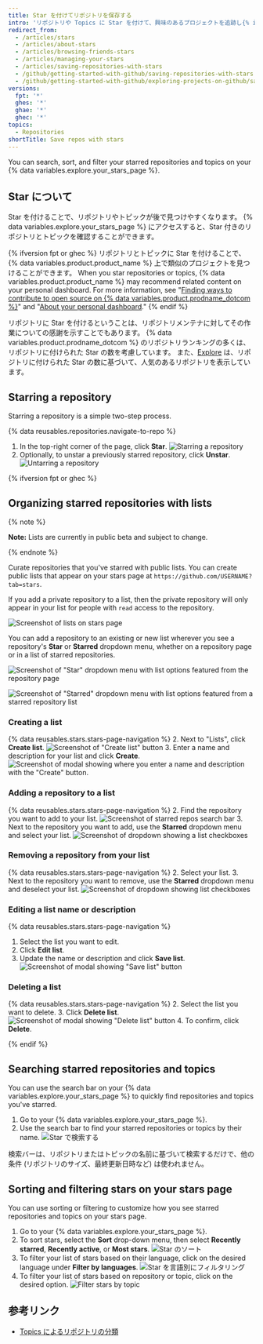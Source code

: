 ```yaml
---
title: Star を付けてリポジトリを保存する
intro: 'リポジトリや Topics に Star を付けて、興味のあるプロジェクトを追跡し{% ifversion fpt or ghec %}、ニュースフィードで関連コンテンツを見つけることができます{% endif %}。'
redirect_from:
  - /articles/stars
  - /articles/about-stars
  - /articles/browsing-friends-stars
  - /articles/managing-your-stars
  - /articles/saving-repositories-with-stars
  - /github/getting-started-with-github/saving-repositories-with-stars
  - /github/getting-started-with-github/exploring-projects-on-github/saving-repositories-with-stars
versions:
  fpt: '*'
  ghes: '*'
  ghae: '*'
  ghec: '*'
topics:
  - Repositories
shortTitle: Save repos with stars
---
```


You can search, sort, and filter your starred repositories and topics on your {% data variables.explore.your_stars_page %}.

## Star について

Star を付けることで、リポジトリやトピックが後で見つけやすくなります。 {% data variables.explore.your_stars_page %} にアクセスすると、Star 付きのリポジトリとトピックを確認することができます。

{% ifversion fpt or ghec %}
リポジトリとトピックに Star を付けることで、{% data variables.product.product_name %} 上で類似のプロジェクトを見つけることができます。 When you star repositories or topics, {% data variables.product.product_name %} may recommend related content on your personal dashboard. For more information, see "[Finding ways to contribute to open source on {% data variables.product.prodname_dotcom %}](/github/getting-started-with-github/finding-ways-to-contribute-to-open-source-on-github)" and "[About your personal dashboard](/account-and-profile/setting-up-and-managing-your-github-user-account/managing-user-account-settings/about-your-personal-dashboard#staying-updated-with-activity-from-the-community)."
{% endif %}

リポジトリに Star を付けるということは、リポジトリメンテナに対してその作業についての感謝を示すことでもあります。 {% data variables.product.prodname_dotcom %} のリポジトリランキングの多くは、リポジトリに付けられた Star の数を考慮しています。 また、[Explore](https://github.com/explore) は、リポジトリに付けられた Star の数に基づいて、人気のあるリポジトリを表示しています。

## Starring a repository

Starring a repository is a simple two-step process.

{% data reusables.repositories.navigate-to-repo %}
1. In the top-right corner of the page, click **Star**. ![Starring a repository](/assets/images/help/stars/starring-a-repository.png)
1. Optionally, to unstar a previously starred repository, click **Unstar**. ![Untarring a repository](/assets/images/help/stars/unstarring-a-repository.png)

{% ifversion fpt or ghec %}
## Organizing starred repositories with lists

{% note %}

**Note:** Lists are currently in public beta and subject to change.

{% endnote %}

Curate repositories that you've starred with public lists. You can create public lists that appear on your stars page at `https://github.com/USERNAME?tab=stars`.

If you add a private repository to a list, then the private repository will only appear in your list for people with `read` access to the repository.

![Screenshot of lists on stars page](/assets/images/help/stars/lists-overview-on-stars-page.png)

You can add a repository to an existing or new list wherever you see a repository's **Star** or **Starred** dropdown menu, whether on a repository page or in a list of starred repositories.

![Screenshot of "Star" dropdown menu with list options featured from the repository page](/assets/images/help/stars/stars-dropdown-on-repo.png)

![Screenshot of "Starred" dropdown menu with list options featured from a starred repository list](/assets/images/help/stars/add-repo-to-list.png)

### Creating a list

{% data reusables.stars.stars-page-navigation %}
2. Next to "Lists", click **Create list**. ![Screenshot of "Create list" button](/assets/images/help/stars/create-list.png)
3. Enter a name and description for your list and click **Create**. ![Screenshot of modal showing where you enter a name and description with the "Create" button.](/assets/images/help/stars/create-list-with-description.png)

### Adding a repository to a list

{% data reusables.stars.stars-page-navigation %}
2. Find the repository you want to add to your list. ![Screenshot of starred repos search bar](/assets/images/help/stars/search-bar-for-starred-repos.png)
3. Next to the repository you want to add, use the **Starred** dropdown menu and select your list. ![Screenshot of dropdown showing a list checkboxes](/assets/images/help/stars/add-repo-to-list.png)

### Removing a repository from your list

{% data reusables.stars.stars-page-navigation %}
2. Select your list.
3. Next to the repository you want to remove, use the **Starred** dropdown menu and deselect your list. ![Screenshot of dropdown showing list checkboxes](/assets/images/help/stars/add-repo-to-list.png)

### Editing a list name or description

{% data reusables.stars.stars-page-navigation %}
1. Select the list you want to edit.
2. Click **Edit list**.
3. Update the name or description and click **Save list**. ![Screenshot of modal showing "Save list" button](/assets/images/help/stars/edit-list-options.png)

### Deleting a list

{% data reusables.stars.stars-page-navigation %}
2. Select the list you want to delete.
3. Click **Delete list**. ![Screenshot of modal showing "Delete list" button](/assets/images/help/stars/edit-list-options.png)
4. To confirm, click **Delete**.

{% endif %}

## Searching starred repositories and topics

You can use the search bar on your {% data variables.explore.your_stars_page %} to quickly find repositories and topics you've starred.

1. Go to your {% data variables.explore.your_stars_page %}.
1. Use the search bar to find your starred repositories or topics by their name. ![Star で検索する](/assets/images/help/stars/stars_search_bar.png)

検索バーは、リポジトリまたはトピックの名前に基づいて検索するだけで、他の条件 (リポジトリのサイズ、最終更新日時など) は使われません。

## Sorting and filtering stars on your stars page

You can use sorting or filtering to customize how you see starred repositories and topics on your stars page.

1. Go to your {% data variables.explore.your_stars_page %}.
1. To sort stars, select the **Sort** drop-down menu, then select **Recently starred**, **Recently active**, or **Most stars**. ![Star のソート](/assets/images/help/stars/stars_sort_menu.png)
1. To filter your list of stars based on their language, click on the desired language under **Filter by languages**. ![Star を言語別にフィルタリング](/assets/images/help/stars/stars_filter_language.png)
1. To filter your list of stars based on repository or topic, click on the desired option. ![Filter stars by topic](/assets/images/help/stars/stars_filter_topic.png)

## 参考リンク

- [Topics によるリポジトリの分類](/articles/classifying-your-repository-with-topics)
